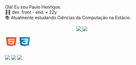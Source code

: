 Olá! Eu sou Paulo Henrique.<br>
👨‍💻 dev. front - end. • 22y<br>
📚 Atualmente estudando Ciências da Computação na Estácio.
<div align="center">
  <a href="https://github.com/altherfx">
  <img height="218em" src="https://github-readme-stats.vercel.app/api?username=altherfx&show_icons=false&theme=dark&include_all_commits=true&count_private=true"/>
  <img height="142em" src="https://github-readme-stats.vercel.app/api/top-langs/?username=altherfx&layout=compact&langs_count=7&theme=dark"/>
</div>
  <!--Linguagens de Programação-->
<div style="display: inline_block"><br>
  <img align="center" alt="Rafa-HTML" height="30" width="40" src="https://raw.githubusercontent.com/devicons/devicon/master/icons/html5/html5-original.svg">
  <img align="center" alt="Rafa-CSS" height="30" width="40" src="https://raw.githubusercontent.com/devicons/devicon/master/icons/css3/css3-original.svg">
  <!--<img align="center" alt="Paulo-Js" height="30" width="40" src="https://raw.githubusercontent.com/devicons/devicon/master/icons/javascript/javascript-plain.svg">-->
</div>
  
  ##
<!--Redes Sociais-->
<div> 
  <a href="https://instagram.com/altherfx" target="_blank"><img src="https://img.shields.io/badge/-Instagram-%23E4405F?style=for-the-badge&logo=instagram&logoColor=white" target="_blank"></a>
  <a href = "mailto:paulohgjunior@gmail.com"><img src="https://img.shields.io/badge/-Gmail-%23333?style=for-the-badge&logo=gmail&logoColor=white" target="_blank"></a>
  <a href="https://www.linkedin.com/in/altherfx/" target="_blank"><img src="https://img.shields.io/badge/-LinkedIn-%230077B5?style=for-the-badge&logo=linkedin&logoColor=white" target="_blank"></a> 
 
</div>
